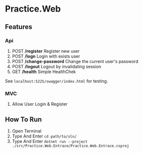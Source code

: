 # Practice.Web

## Features

### Api
1. POST **/register** Register new user
2. POST **/logn** Login with exists user
3. POST **/change-password** Change the current user's password
4. POST **/logout** Logout by invalidating session
5. GET **/health** Simple HealthChek

See `localhost:5225/swagger/index.html` for testing.

### MVC

1. Allow User Login & Register

## How To Run 

1. Open Terminal
2. Type And Enter ```cd path/to/sln/```
3. Type And Enter ```dotnet run --project ./src/Practice.Web.Entrace/Practice.Web.Entrace.csproj ```

